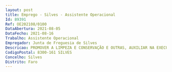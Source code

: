 ```yaml
--- 
layout: post
title: Emprego - Silves - Assistente Operacional
Id: 89391
Ref: OE202108/0100
DataAbertura: 2021-08-05
DataFecho: 2021-08-16
Trabalho: Assistente Operacional
Empregador: Junta de Freguesia de Silves
Descricao: PROMOVER A LIMPEZA E CONSERVAÇÃO E OUTRAS, AUXILIAR NA EXECUÇÃO DE CARGAS E DESCARGAS, REALIZAR AS TAREFAS DE ARRUMAÇÃO E DISTRIBUIÇÃO DE MATERIAIS, AUXILIAR NOS DIFERENTES SERVIÇOS DA JUNTA DE FREGUESIA E OUTROS SERVIÇOS DE CARACTER  ESPECIFICO NÃO IDENTIFICADO
CodigoPostal: 8300-161 SILVES
Concelho: Silves
Distrito: Faro
--- 
```

